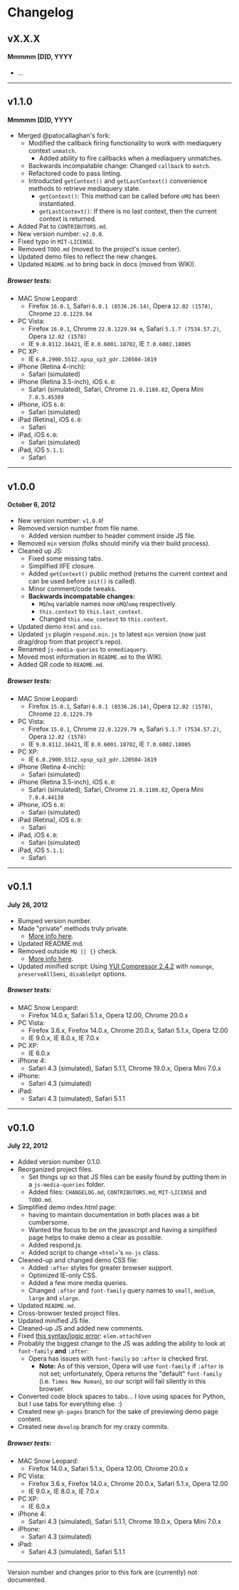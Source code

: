 # Changelog

## vX.X.X
#### Mmmmm [D]D, YYYY

* ...

---

## v1.1.0
#### Mmmmm [D]D, YYYY

* Merged @patocallaghan's fork:
	* Modified the callback firing functionality to work with mediaquery context `unmatch`.
		* Added ability to fire callbacks when a mediaquery unmatches.
	* Backwards incompatable change: Changed `callback` to `match`. 
	* Refactored code to pass linting.
	* Introducted `getContext()` and `getLastContext()` convenience methods to retrieve mediaquery state.
		* `getContext()`: This method can be called before `oMQ` has been instantiated.
		* `getLastContext()`: If there is no last context, then the current context is returned.
* Added Pat to `CONTRIBUTORS.md`.
* New version number: `v2.0.0`.
* Fixed typo in `MIT-LICENSE`.
* Removed `TODO.md` (moved to the project's issue center).
* Updated demo files to reflect the new changes.
* Updated `README.md` to bring back in docs (moved from WIKI).

##### Browser tests:

* MAC Snow Leopard:
	* Firefox `16.0.1`, Safari `6.0.1 (8536.26.14)`, Opera `12.02 (1578)`, Chrome `22.0.1229.94`
* PC Vista:
	* Firefox `16.0.1`, Chrome `22.0.1229.94 m`, Safari `5.1.7 (7534.57.2)`, Opera `12.02 (1578)`
	* IE `9.0.8112.16421`, IE `8.0.6001.18702`, IE `7.0.6002.18005`
* PC XP:
    * IE `6.0.2900.5512.xpsp_sp3_gdr.120504-1619`
* iPhone (Retina 4-inch):
	* Safari (simulated)
* iPhone (Retina 3.5-inch), iOS `6.0`:
	* Safari (simulated), Safari, Chrome `21.0.1180.82`, Opera Mini `7.0.5.45389`
* iPhone, iOS `6.0`:
	* Safari (simulated)
* iPad (Retina), iOS `6.0`:
	* Safari
* iPad, iOS `6.0`:
	* Safari (simulated)
* iPad, iOS `5.1.1`:
	* Safari

---

## v1.0.0
#### October 6, 2012

* New version number: `v1.0.0`!
* Removed version number from file name.
	* Added version number to header comment inside JS file.
* Removed `min` version (folks should minify via their build process).
* Cleaned up JS:
	* Fixed some missing tabs.
	* Simplified IIFE closure.
	* Added `getContext()` public method (returns the current context and can be used before `init()` is called).
	* Minor comment/code tweaks.
	* **Backwards incompatable changes:**
		* `MQ`/`mq` variable names now `oMQ`/`omq` respectively.
		* `this.context` to `this.last_context`.
		* Changed `this.new_context` to `this.context`.
* Updated demo `html` and `css`.
* Updated `js` plugin `respond.min.js` to latest `min` version (now just drag/drop from that project's repo).
* Renamed `js-media-queries` to `onmediaquery`.
* Moved most information in `README.md` to the WIKI.
* Added QR code to `README.md`.

##### Browser tests:

* MAC Snow Leopard:
	* Firefox `15.0.1`, Safari `6.0.1 (8536.26.14)`, Opera `12.02 (1578)`, Chrome `22.0.1229.79`
* PC Vista:
	* Firefox `15.0.1`, Chrome `22.0.1229.79 m`, Safari `5.1.7 (7534.57.2)`, Opera `12.02 (1578)`
	* IE `9.0.8112.16421`, IE `8.0.6001.18702`, IE `7.0.6002.18005`
* PC XP:
    * IE `6.0.2900.5512.xpsp_sp3_gdr.120504-1619`
* iPhone (Retina 4-inch):
	* Safari (simulated)
* iPhone (Retina 3.5-inch), iOS `6.0`:
	* Safari (simulated), Safari, Chrome `21.0.1180.82`, Opera Mini `7.0.4.44138`
* iPhone, iOS `6.0`:
	* Safari (simulated)
* iPad (Retina), iOS `6.0`:
	* Safari
* iPad, iOS `6.0`:
	* Safari (simulated)
* iPad, iOS `5.1.1`:
	* Safari

---

## v0.1.1
#### July 26, 2012

* Bumped version number.
* Made "private" methods truly private.
    * [More info here](http://stackoverflow.com/questions/11621430/javascript-module-pattern-when-to-go-private-with-methods-getters-setters-roo/11621455).
* Updated README.md.
* Removed outside `MQ || {}` check.
    * [More info here](https://gist.github.com/3186282).
* Updated minified script: Using [YUI Compressor 2.4.2](http://compressorrater.thruhere.net/) with `nomunge`, `preserveAllSemi`, `disableOpt` options.

##### Browser tests:

* MAC Snow Leopard:
    * Firefox 14.0.x, Safari 5.1.x, Opera 12.00, Chrome 20.0.x
* PC Vista:
    * Firefox 3.6.x, Firefox 14.0.x, Chrome 20.0.x, Safari 5.1.x, Opera 12.00
    * IE 9.0.x, IE 8.0.x, IE 7.0.x
* PC XP:
    * IE 6.0.x
* iPhone 4:
    * Safari 4.3 (simulated), Safari 5.1.1, Chrome 19.0.x, Opera Mini 7.0.x
* iPhone:
    * Safari 4.3 (simulated)
* iPad:
    * Safari 4.3 (simulated), Safari 5.1.1

---

## v0.1.0
#### July 22, 2012

* Added version number 0.1.0.
* Reorganized project files.
    * Set things up so that JS files can be easily found by putting them in a `js-media-queries` folder.
    * Added files: `CHANGELOG.md`, `CONTRIBUTORS.md`, `MIT-LICENSE` and `TODO.md`.
* Simplified demo index.html page:
    * having to maintain documentation in both places was a bit cumbersome.
    * Wanted the focus to be on the javascript and having a simplified page helps to make demo a clear as possible.
    * Added respond.js.
    * Added script to change `<html>`'s `no-js` class.
* Cleaned-up and changed demo CSS file:
    *  Added `:after` styles for greater browser support.
    * Optimized IE-only CSS.
    * Added a few more media queries.
    * Changed `:after` and `font-family` query names to `small`, `medium`, `large` and `xlarge`.
* Updated `README.md`.
* Cross-browser tested project files.
* Updated minified JS file.
* Cleaned-up JS and added new comments.
* Fixed [this syntax/logic error](https://github.com/JoshBarr/js-media-queries/blob/247ce8caf42b23eb11bc98bd7b086b3f00f4f22b/js/onmediaquery.js#L151): `elem.attachEven`
* Probably the biggest change to the JS was adding the ability to look at `font-family` **and** `:after`:
    * Opera has issues with `font-family` so `:after` is checked first.
        * **Note:** As of this version, Opera will use `font-family` if `:after` is not set; unfortunately, Opera returns the "default" `font-family` (i.e. `Times New Roman`), so our script will fail silently in this browser.
* Converted code block spaces to tabs… I love using spaces for Python, but I use tabs for everything else. :)
* Created new `gh-pages` branch for the sake of previewing demo page content.
* Created new `develop` branch for my crazy commits.

##### Browser tests:

* MAC Snow Leopard:
    * Firefox 14.0.x, Safari 5.1.x, Opera 12.00, Chrome 20.0.x
* PC Vista:
    * Firefox 3.6.x, Firefox 14.0.x, Chrome 20.0.x, Safari 5.1.x, Opera 12.00
    * IE 9.0.x, IE 8.0.x, IE 7.0.x
* PC XP:
    * IE 6.0.x
* iPhone 4:
    * Safari 4.3 (simulated), Safari 5.1.1, Chrome 19.0.x, Opera Mini 7.0.x
* iPhone:
    * Safari 4.3 (simulated)
* iPad:
    * Safari 4.3 (simulated), Safari 5.1.1

---

Version number and changes prior to this fork are (currently) not documented.